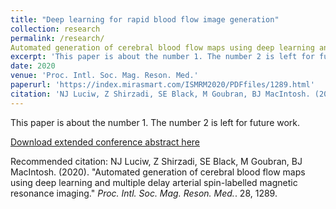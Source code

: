 ```yaml
---
title: "Deep learning for rapid blood flow image generation"
collection: research
permalink: /research/
Automated generation of cerebral blood flow maps using deep learning and multiple delay arterial spin-labelled magnetic resonance imaging
excerpt: 'This paper is about the number 1. The number 2 is left for future work.'
date: 2020
venue: 'Proc. Intl. Soc. Mag. Reson. Med.'
paperurl: 'https://index.mirasmart.com/ISMRM2020/PDFfiles/1289.html'
citation: 'NJ Luciw, Z Shirzadi, SE Black, M Goubran, BJ MacIntosh. (2020). &quot;Automated generation of cerebral blood flow maps using deep learning and multiple delay arterial spin-labelled magnetic resonance imaging.&quot; <i>Proc. Intl. Soc. Mag. Reson. Med.</i>. 28, 1289.'
---
```

This paper is about the number 1. The number 2 is left for future work.

[Download extended conference abstract here](https://index.mirasmart.com/ISMRM2020/PDFfiles/1289.html)

Recommended citation: NJ Luciw, Z Shirzadi, SE Black, M Goubran, BJ MacIntosh. (2020). &quot;Automated generation of cerebral blood flow maps using deep learning and multiple delay arterial spin-labelled magnetic resonance imaging.&quot; <i>Proc. Intl. Soc. Mag. Reson. Med.</i>. 28, 1289.